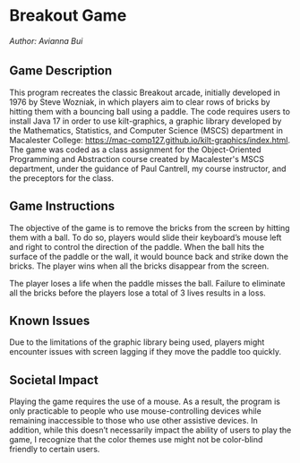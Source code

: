 # Breakout Game
###### Author: Avianna Bui

## Game Description
This program recreates the classic Breakout arcade, initially developed in 1976 by Steve Wozniak, in which players aim to clear rows of bricks by hitting them with a bouncing ball using a paddle. 
The code requires users to install Java 17 in order to use kilt-graphics, a graphic library developed by the Mathematics, Statistics, and Computer Science (MSCS) department in Macalester College: https://mac-comp127.github.io/kilt-graphics/index.html. The game was coded as a class assignment for the Object-Oriented Programming and Abstraction course created by Macalester's MSCS department, under the guidance of Paul Cantrell, my course instructor, and the preceptors for the class. 

## Game Instructions
The objective of the game is to remove the bricks from the screen by hitting them with a ball. To do so, players would slide their keyboard’s mouse left and right to control the direction of the paddle. When the ball hits the surface of the paddle or the wall, it would bounce back and strike down the bricks. The player wins when all the bricks disappear from the screen. 

The player loses a life when the paddle misses the ball. Failure to eliminate all the bricks before the players lose a total of 3 lives results in a loss. 

## Known Issues 
Due to the limitations of the graphic library being used, players might encounter issues with screen lagging if they move the paddle too quickly. 

## Societal Impact
Playing the game requires the use of a mouse. As a result, the program is only practicable to people who use mouse-controlling devices while remaining inaccessible to those who use other assistive devices. In addition, while this doesn’t necessarily impact the ability of users to play the game, I recognize that the color themes use might not be color-blind friendly to certain users. 
